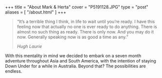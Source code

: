 +++
title   = "About Mark & Herta"
cover   = "P5191128.JPG"
type    = "post"
aliases = [ "/about.html" ]
+++

> “It’s a terrible thing I think, in life to wait until you’re ready. I have this feeling now that actually no one is ever ready to do anything. There is almost no such thing as ready. There is only now. And you may do it now. Generally speaking now is as good a time as any.”
>
> <cite>Hugh Laurie</cite>

With this mentality in mind we decided to embark on a seven month adventure throughout Asia and South America, with the intention of staying Down Under for a while in Australia. Beyond that? The possibilities are endless.